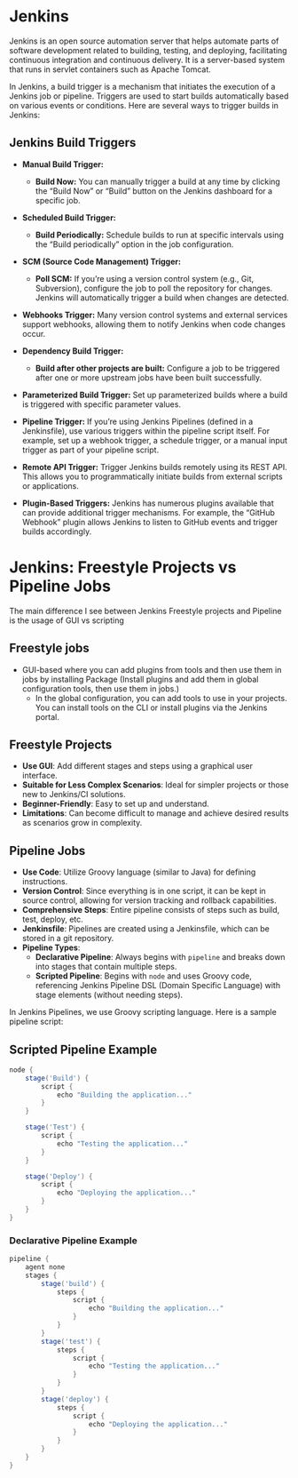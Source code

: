 

# Jenkins

Jenkins is an open source automation server that helps automate parts of software development related to building, testing, and deploying, facilitating continuous integration and continuous delivery. It is a server-based system that runs in servlet containers such as Apache Tomcat. 

In Jenkins, a build trigger is a mechanism that initiates the execution of a Jenkins job or pipeline. Triggers are used to start builds automatically based on various events or conditions. Here are several ways to trigger builds in Jenkins:

## Jenkins Build Triggers

- **Manual Build Trigger:**
  - **Build Now:** You can manually trigger a build at any time by clicking the “Build Now” or “Build” button on the Jenkins dashboard for a specific job.

- **Scheduled Build Trigger:**
  - **Build Periodically:** Schedule builds to run at specific intervals using the “Build periodically” option in the job configuration.

- **SCM (Source Code Management) Trigger:**
  - **Poll SCM:** If you’re using a version control system (e.g., Git, Subversion), configure the job to poll the repository for changes. Jenkins will automatically trigger a build when changes are detected.

- **Webhooks Trigger:** Many version control systems and external services support webhooks, allowing them to notify Jenkins when code changes occur.

- **Dependency Build Trigger:** 
  - **Build after other projects are built:** Configure a job to be triggered after one or more upstream jobs have been built successfully.

- **Parameterized Build Trigger:** Set up parameterized builds where a build is triggered with specific parameter values.

- **Pipeline Trigger:** If you’re using Jenkins Pipelines (defined in a Jenkinsfile), use various triggers within the pipeline script itself. For example, set up a webhook trigger, a schedule trigger, or a manual input trigger as part of your pipeline script.

- **Remote API Trigger:** Trigger Jenkins builds remotely using its REST API. This allows you to programmatically initiate builds from external scripts or applications.

- **Plugin-Based Triggers:** Jenkins has numerous plugins available that can provide additional trigger mechanisms. For example, the “GitHub Webhook” plugin allows Jenkins to listen to GitHub events and trigger builds accordingly.


# Jenkins: Freestyle Projects vs Pipeline Jobs

The main difference I see between Jenkins Freestyle projects and Pipeline is the usage of GUI vs scripting

## Freestyle jobs 

- GUI-based where you can add plugins from tools and then use them in jobs by installing Package (Install plugins and add them in global configuration tools, then use them in jobs.)
  -  In the global configuration, you can add tools to use in your projects. You can install tools on the CLI or install plugins via the Jenkins portal.

## Freestyle Projects
- **Use GUI**: Add different stages and steps using a graphical user interface.
- **Suitable for Less Complex Scenarios**: Ideal for simpler projects or those new to Jenkins/CI solutions.
- **Beginner-Friendly**: Easy to set up and understand.
- **Limitations**: Can become difficult to manage and achieve desired results as scenarios grow in complexity.

## Pipeline Jobs
- **Use Code**: Utilize Groovy language (similar to Java) for defining instructions.
- **Version Control**: Since everything is in one script, it can be kept in source control, allowing for version tracking and rollback capabilities.
- **Comprehensive Steps**: Entire pipeline consists of steps such as build, test, deploy, etc.
- **Jenkinsfile**: Pipelines are created using a Jenkinsfile, which can be stored in a git repository.
- **Pipeline Types**:
  - **Declarative Pipeline**: Always begins with `pipeline` and breaks down into stages that contain multiple steps.
  - **Scripted Pipeline**: Begins with `node` and uses Groovy code, referencing Jenkins Pipeline DSL (Domain Specific Language) with stage elements (without needing steps).




In Jenkins Pipelines, we use Groovy scripting language. Here is a sample pipeline script:

## Scripted Pipeline Example

```groovy
node {
    stage('Build') {
        script {
            echo "Building the application..."
        }
    }

    stage('Test') {
        script {
            echo "Testing the application..."
        }
    }

    stage('Deploy') {
        script {
            echo "Deploying the application..."
        }
    }
}
```

### Declarative Pipeline Example

```groovy
pipeline {
    agent none
    stages {
        stage('build') {
            steps {
                script {
                    echo "Building the application..."
                }
            }
        }
        stage('test') {
            steps {
                script {
                    echo "Testing the application..."
                }
            }
        }
        stage('deploy') {
            steps {
                script {
                    echo "Deploying the application..."
                }
            }
        }
    }
}
```
